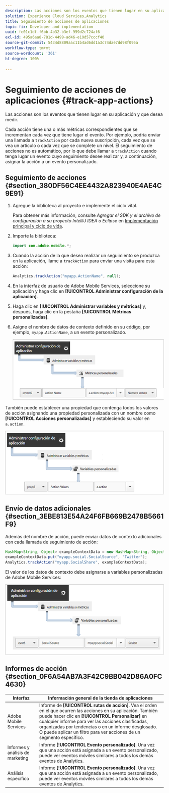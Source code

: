 ```yaml
---
description: Las acciones son los eventos que tienen lugar en su aplicación y que desea medir.
solution: Experience Cloud Services,Analytics
title: Seguimiento de acciones de aplicaciones
topic-fix: Developer and implementation
uuid: fe01c1df-f6bb-4b32-b3ef-959d2c724af6
exl-id: 495a6aa8-781d-4499-ad46-e19d57cccf40
source-git-commit: 5434d8809aac11b4ad6dd1a3c74dae7dd98f095a
workflow-type: tm+mt
source-wordcount: '361'
ht-degree: 100%

---
```


# Seguimiento de acciones de aplicaciones {#track-app-actions}

Las acciones son los eventos que tienen lugar en su aplicación y que desea medir.

Cada acción tiene una o más métricas correspondientes que se incrementan cada vez que tiene lugar el evento. Por ejemplo, podría enviar una llamada a `trackAction` por cada nueva suscripción, cada vez que se vea un artículo o cada vez que se complete un nivel. El seguimiento de acciones no es automático, por lo que debe llamar a `trackAction` cuando tenga lugar un evento cuyo seguimiento desee realizar y, a continuación, asignar la acción a un evento personalizado.

## Seguimiento de acciones {#section_380DF56C4EE4432A823940E4AE4C9E91}

1. Agregue la biblioteca al proyecto e implemente el ciclo vital.

   Para obtener más información, consulte *Agregar el SDK y el archivo de configuración a su proyecto IntelliJ IDEA o Eclipse* en [Implementación principal y ciclo de vida](/help/android/getting-started/dev-qs.md).

1. Importe la biblioteca:

   ```java
   import com.adobe.mobile.*;
   ```

1. Cuando la acción de la que desea realizar un seguimiento se produzca en la aplicación, llame a `trackAction` para enviar una visita para esta acción:

   ```java
   Analytics.trackAction("myapp.ActionName", null);
   ```

1. En la interfaz de usuario de Adobe Mobile Services, seleccione su aplicación y haga clic en **[!UICONTROL Administrar configuración de la aplicación]**.
1. Haga clic en **[!UICONTROL Administrar variables y métricas]** y, después, haga clic en la pestaña **[!UICONTROL Métricas personalizadas]**.

1. Asigne el nombre de datos de contexto definido en su código, por ejemplo, `myapp.ActionName`, a un evento personalizado.

   ![](assets/map-event-context-data.png)

También puede establecer una propiedad que contenga todos los valores de acción asignando una propiedad personalizada con un nombre como **[!UICONTROL Acciones personalizadas]** y estableciendo su valor en `a.action`.

![](assets/map-custom-prop.png)

## Envío de datos adicionales {#section_3EBE813E54A24F6FB669B2478B5661F9}

Además del nombre de acción, puede enviar datos de contexto adicionales con cada llamada de seguimiento de acción:

```java
HashMap<String, Object> exampleContextData = new HashMap<String, Object>(); 
exampleContextData.put("myapp.social.SocialSource", "Twitter"); 
Analytics.trackAction("myapp.SocialShare", exampleContextData);
```

El valor de los datos de contexto debe asignarse a variables personalizadas de Adobe Mobile Services:

![](assets/map-variable-context-action.png)

## Informes de acción {#section_0F6A54AB7A3F42C9BB042D86A0FC4630}

| Interfaz | Información general de la tienda de aplicaciones |
|--- |--- |
| Adobe Mobile Services | Informe de **[!UICONTROL rutas de acción]**.  Vea el orden en el que ocurren las acciones en su aplicación. También puede hacer clic en **[!UICONTROL Personalizar]** en cualquier informe para ver las acciones clasificadas, organizadas por tendencias o en un informe desglosado. O puede aplicar un filtro para ver acciones de un segmento específico. |
| Informes y análisis de marketing | Informe **[!UICONTROL Evento personalizado]**. Una vez que una acción está asignada a un evento personalizado, puede ver eventos móviles similares a todos los demás eventos de Analytics. |
| Análisis específico | Informe **[!UICONTROL Evento personalizado]**. Una vez que una acción está asignada a un evento personalizado, puede ver eventos móviles similares a todos los demás eventos de Analytics. |
